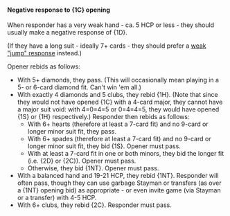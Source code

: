 #### <a name="Negative_response_to_1C_opening"> Negative response to {1C} opening

When responder has a very weak hand - ca. 5 HCP or less - they should usually make a negative response of {1D}.

(If they have a long suit - ideally 7+ cards - they should prefer a [weak "jump" response](#Weak_jump_responses_to_1C_opening) instead.)

Opener rebids as follows:

- With 5+ diamonds, they pass. (This will occasionally mean playing in a 5- or 6-card diamond fit. Can't win 'em all.)
- With exactly 4 diamonds and 5 clubs, they rebid {1H}. (Note that since they would not have opened {1C} with a 4-card major, they cannot have a major suit void: with 4=0=4=5 or 0=4=4=5, they would have opened {1S} or {1H} respectively.) Responder then rebids as follows:
    - With 6+ hearts (therefore at least a 7-card fit) and no 9-card or longer minor suit fit, they pass.
    - With 6+ spades (therefore at least a 7-card fit) and no 9-card or longer minor suit fit, they bid {1S}. Opener must pass.
    - With at least a 7-card fit in one or both minors, they bid the longer fit (i.e. {2D} or {2C}). Opener must pass.
    - Otherwise, they bid {1NT}. Opener must pass.
- With a balanced hand and 19-21 HCP, they rebid {1NT}. Responder will often pass, though they can use garbage Stayman or transfers (as over a {1NT} opening bid) as appropriate - or even invite game (via Stayman or a transfer) with 4-5 HCP.
- With 6+ clubs, they rebid {2C}. Responder must pass.
